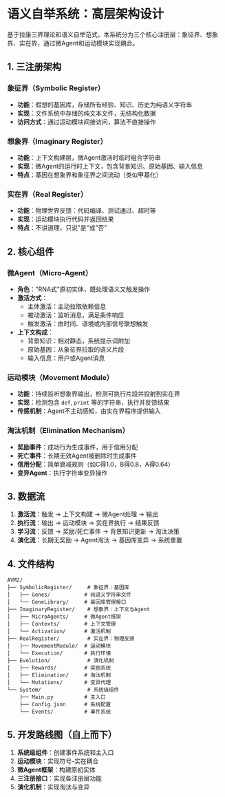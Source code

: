 # 语义自举系统：高层架构设计

基于拉康三界理论和语义自举范式，本系统分为三个核心注册层：象征界、想象界、实在界，通过微Agent和运动模块实现耦合。

## 1. 三注册架构

### 象征界（Symbolic Register）
- **功能**：假想的基因库，存储所有经验、知识、历史为纯语义字符串
- **实现**：文件系统中存储的纯文本文件，无结构化数据
- **访问方式**：通过运动模块间接访问，算法不直接操作

### 想象界（Imaginary Register）
- **功能**：上下文构建层，微Agent激活时临时组合字符串
- **实现**：微Agent的运行时上下文，包含背景知识、原始基因、输入信息
- **特点**：基因在想象界和象征界之间流动（类似甲基化）

### 实在界（Real Register）
- **功能**：物理世界反馈：代码编译、测试通过、超时等
- **实现**：运动模块执行代码并返回结果
- **特点**：不讲道理，只说"是"或"否"

## 2. 核心组件

### 微Agent（Micro-Agent）
- **角色**："RNA式"原初实体，既处理语义又触发操作
- **激活方式**：
  - 主体激活：主动拉取依赖信息
  - 被动激活：监听消息，满足条件响应
  - 触发激活：由时间、语境或内部信号联想触发
- **上下文构成**：
  - 背景知识：相对静态，系统提示词附加
  - 原始基因：从象征界拉取的语义片段
  - 输入信息：用户或Agent消息

### 运动模块（Movement Module）
- **功能**：持续监听想象界输出，检测可执行片段并投射到实在界
- **实现**：检测包含 `def`, `print` 等的字符串，执行并反馈结果
- **传感机制**：Agent不主动感知，由实在界程序提供输入

### 淘汰机制（Elimination Mechanism）
- **奖励事件**：成功行为生成事件，用于信用分配
- **死亡事件**：长期无效Agent被删除时生成事件
- **信用分配**：简单衰减规则（如C得1.0，B得0.8，A得0.64）
- **变异Agent**：执行字符串变异操作

## 3. 数据流

1. **激活流**：触发 → 上下文构建 → 微Agent处理 → 输出
2. **执行流**：输出 → 运动模块 → 实在界执行 → 结果反馈
3. **学习流**：反馈 → 奖励/死亡事件 → 背景知识更新 → 淘汰决策
4. **演化流**：长期无奖励 → Agent淘汰 → 基因库变异 → 系统重置

## 4. 文件结构

```
AVM2/
├── SymbolicRegister/     # 象征界：基因库
│   ├── Genes/           # 纯语义字符串文件
│   └── GeneLibrary/     # 基因库管理接口
├── ImaginaryRegister/    # 想象界：上下文与Agent
│   ├── MicroAgents/     # 微Agent框架
│   ├── Contexts/        # 上下文管理
│   └── Activation/      # 激活机制
├── RealRegister/         # 实在界：物理反馈
│   ├── MovementModule/  # 运动模块
│   └── Execution/       # 执行环境
├── Evolution/            # 演化机制
│   ├── Rewards/         # 奖励系统
│   ├── Elimination/     # 淘汰机制
│   └── Mutations/       # 变异代理
└── System/               # 系统级组件
    ├── Main.py          # 主入口
    ├── Config.json      # 系统配置
    └── Events/          # 事件系统
```

## 5. 开发路线图（自上而下）

1. **系统级组件**：创建事件系统和主入口
2. **运动模块**：实现符号-实在耦合
3. **微Agent框架**：构建原初实体
4. **三注册接口**：实现各注册层功能
5. **演化机制**：实现淘汰与变异